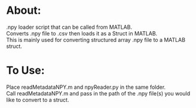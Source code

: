 # About:
.npy loader script that can be called from MATLAB.\
Converts .npy file to .csv then loads it as a Struct in MATLAB.\
This is mainly used for converting structured array .npy file to a MATLAB struct.

# To Use:
Place readMetadataNPY.m and npyReader.py in the same folder.\
Call readMetadataNPY.m and pass in the path of the .npy file(s) you would like to convert to a struct. 
